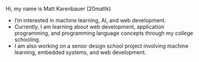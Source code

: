 Hi, my name is Matt Karenbauer (20mattk)
- I’m interested in machine learning, AI, and web development.
- Currently, I am learning about web development, application programming, and programming language concepts through my college schooling.
- I am also working on a senior design school project involving machine learning, embedded systems, and web development.
